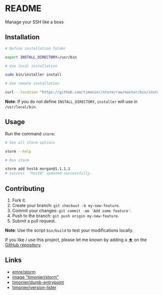 # README

Manage your SSH like a boss

## Installation

```sh
# Define installation folder

export INSTALL_DIRECTORY=/usr/bin

# Use local installation

sudo bin/installer install

# Use remote installation

curl --location "https://github.com/timonier/storm/raw/master/bin/installer" | sudo sh -s -- install
```

__Note__: If you do not define `INSTALL_DIRECTORY`, `installer` will use in `/usr/local/bin`.

## Usage

Run the command `storm`:

```sh
# See all storm options

storm --help

# Run storm

storm add hostA morgan@1.1.1.1
# success  "hostA" updated successfully.
```

## Contributing

1. Fork it.
2. Create your branch: `git checkout -b my-new-feature`.
3. Commit your changes: `git commit -am 'Add some feature'`.
4. Push to the branch: `git push origin my-new-feature`.
5. Submit a pull request.

__Note__: Use the script `bin/build` to test your modifications locally.

If you like / use this project, please let me known by adding a [★](https://help.github.com/articles/about-stars/) on the [GitHub repository](https://github.com/timonier/storm).

## Links

* [emre/storm](https://github.com/emre/storm)
* [image "timonier/storm"](https://hub.docker.com/r/timonier/storm/)
* [timonier/dumb-entrypoint](https://github.com/timonier/dumb-entrypoint)
* [timonier/version-lister](https://github.com/timonier/version-lister)
